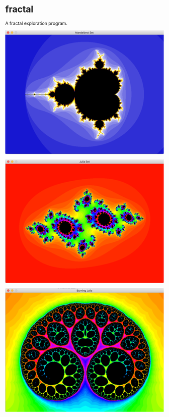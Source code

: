 # fractal
A fractal exploration program.

![screenshot](/sample/mandelbrot.png?raw=true)

![screenshot](/sample/julia.png?raw=true)

![screenshot](/sample/burningjulia.png?raw=true)
